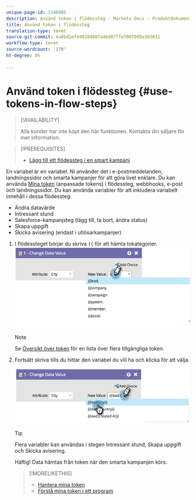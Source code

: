 ```yaml
---
unique-page-id: 1146995
description: Använd token i flödessteg - Marketo Docs - Produktdokumentation
title: Använd token i flödessteg
translation-type: tm+mt
source-git-commit: 4a0bd2efe99284807a46d07ffef0070d9a303631
workflow-type: tm+mt
source-wordcount: '179'
ht-degree: 0%

---
```



# Använd token i flödessteg {#use-tokens-in-flow-steps}

>[!AVAILABILITY]
>
>Alla kunder har inte köpt den här funktionen. Kontakta din säljare för mer information.

>[!PREREQUISITES]
>
>* [Lägg till ett flödessteg i en smart kampanj](/help/marketo/product-docs/core-marketo-concepts/smart-campaigns/flow-actions/add-a-flow-step-to-a-smart-campaign.md)


En variabel är en variabel. Ni använder det i e-postmeddelanden, landningssidor och smarta kampanjer för att göra livet enklare. Du kan använda [Mina token](/help/marketo/product-docs/core-marketo-concepts/programs/tokens/understanding-my-tokens-in-a-program.md) (anpassade tokens) i flödessteg, webbhooks, e-post och landningssidor. Du kan använda variabler för att inkludera variabelt innehåll i dessa flödessteg:

* Ändra datavärde
* Intressant stund
* Salesforce-kampanjsteg (lägg till, ta bort, ändra status)
* Skapa uppgift
* Skicka avisering (endast i utlösarkampanjer)

1. I flödessteget börjar du skriva `{{` för att hämta tokategorier. ![](assets/image2014-9-22-14-3a3-3a17.png)

   >[!NOTE]
   >
   >Se [Översikt över token](/help/marketo/product-docs/demand-generation/landing-pages/personalizing-landing-pages/tokens-overview.md) för en lista över flera tillgängliga token.

1. Fortsätt skriva tills du hittar den variabel du vill ha och klicka för att välja.

   ![](assets/image2014-9-22-14-3a3-3a48.png)

   >[!TIP]
   >
   >Flera variabler kan användas i stegen Intressant stund, Skapa uppgift och Skicka avisering.

   Häftig! Data hämtas från token när den smarta kampanjen körs.

   >[!MORELIKETHIS]
   >
   >* [Hantera mina token](/help/marketo/product-docs/core-marketo-concepts/programs/tokens/managing-my-tokens.md)
   >* [Förstå mina token i ett program](/help/marketo/product-docs/core-marketo-concepts/programs/tokens/understanding-my-tokens-in-a-program.md)

